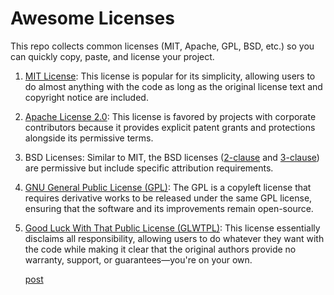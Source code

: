 # Awesome Licenses

This repo collects common licenses (MIT, Apache, GPL, BSD, etc.) so you can quickly copy, paste, and license your project.

1. [MIT License](1.MIT.txt):
   This license is popular for its simplicity, allowing users to do almost anything with the code as long as the original license text and copyright notice are included.

2. [Apache License 2.0](2.apache2.0.txt):
   This license is favored by projects with corporate contributors because it provides explicit patent grants and protections alongside its permissive terms.

3. BSD Licenses:
   Similar to MIT, the BSD licenses ([2-clause](3.BSD_2clause.txt) and [3-clause](3.BSD_3claust.txt)) are permissive but include specific attribution requirements.

4. [GNU General Public License (GPL)](4.gpl-3.0.txt):
   The GPL is a copyleft license that requires derivative works to be released under the same GPL license, ensuring that the software and its improvements remain open-source.

5. [Good Luck With That Public License (GLWTPL)](5.GLWTPL.txt):
   This license essentially disclaims all responsibility, allowing users to do whatever they want with the code while making it clear that the original authors provide no warranty, support, or guarantees—you're on your own.

   [post]()
